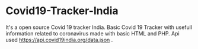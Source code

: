 # Covid19-Tracker-India
It's a open source Covid 19 tracker India.
Basic Covid 19 Tracker with usefull information related to coronavirus made with basic HTML and PHP.
Api used https://api.covid19india.org/data.json .
